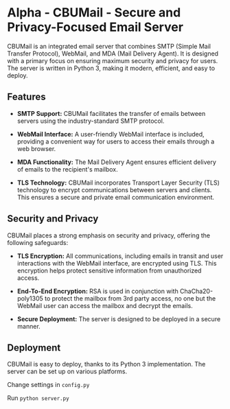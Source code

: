 # Alpha - CBUMail - Secure and Privacy-Focused Email Server

CBUMail is an integrated email server that combines SMTP (Simple Mail Transfer Protocol), WebMail, and MDA (Mail Delivery Agent). It is designed with a primary focus on ensuring maximum security and privacy for users. The server is written in Python 3, making it modern, efficient, and easy to deploy.

## Features

- **SMTP Support:** CBUMail facilitates the transfer of emails between servers using the industry-standard SMTP protocol.

- **WebMail Interface:** A user-friendly WebMail interface is included, providing a convenient way for users to access their emails through a web browser.

- **MDA Functionality:** The Mail Delivery Agent ensures efficient delivery of emails to the recipient's mailbox.

- **TLS Technology:** CBUMail incorporates Transport Layer Security (TLS) technology to encrypt communications between servers and clients. This ensures a secure and private email communication environment.

## Security and Privacy

CBUMail places a strong emphasis on security and privacy, offering the following safeguards:

- **TLS Encryption:** All communications, including emails in transit and user interactions with the WebMail interface, are encrypted using TLS. This encryption helps protect sensitive information from unauthorized access.

- **End-To-End Encryption:** RSA is used in conjunction with ChaCha20-poly1305 to protect the mailbox from 3rd party access, no one but the WebMail user can access the mailbox and decrypt the emails.

- **Secure Deployment:** The server is designed to be deployed in a secure manner.

## Deployment

CBUMail is easy to deploy, thanks to its Python 3 implementation. The server can be set up on various platforms.

Change settings in `config.py`

Run `python server.py`
